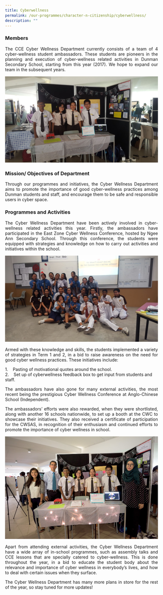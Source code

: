 ```yaml
---
title: Cyberwellness
permalink: /our-programmes/character-n-citizenship/cyberwellness/
description: ""
---
```

### Members

<p style="text-align: justify;">The CCE Cyber Wellness Department currently consists of a team of 4 cyber-wellness student ambassadors. These students are pioneers in the planning and execution of cyber-wellness related activities in Dunman Secondary School, starting from this year (2017). We hope to expand our team in the subsequent years.</p>

![](/images/Department%20Photos/Character%20and%20Citizenship/cyberwellness_1.jpg)

### Mission/ Objectives of Department

<p style="text-align: justify;">Through our programmes and initiatives, the Cyber Wellness Department aims to promote the importance of good cyber-wellness practices among Dunman students and staff, and encourage them to be safe and responsible users in cyber space.</p>

### Programmes and Activities

<p style="text-align: justify;">The Cyber Wellness Department have been actively involved in cyber-wellness related activities this year. Firstly, the ambassadors have participated in the East Zone Cyber Wellness Conference, hosted by Ngee Ann Secondary School. Through this conference, the students were equipped with strategies and knowledge on how to carry out activities and initiatives within the school.</p>

![](/images/Department%20Photos/Character%20and%20Citizenship/cyberwellness_2.jpg)

<p style="text-align: justify;">Armed with these knowledge and skills, the students implemented a variety of strategies in Term 1 and 2, in a bid to raise awareness on the need for good cyber wellness practices. These initiatives include:</p>

1.&nbsp; &nbsp; Pasting of motivational quotes around the school.   
2.&nbsp; &nbsp; Set up of cyberwellness feedback box to get input from students and staff.

<p style="text-align: justify;">The ambassadors have also gone for many external activities, the most recent being the prestigious Cyber Wellness Conference at Anglo-Chinese School (Independent).</p>

<p style="text-align: justify;">The ambassadors’ efforts were also rewarded, when they were shortlisted, along with another 16 schools nationwide, to set up a booth at the CWC to showcase their initiatives. They also received a certificate of participation for the CWSAS, in recognition of their enthusiasm and continued efforts to promote the importance of cyber wellness in school.</p>

![](/images/Department%20Photos/Character%20and%20Citizenship/cyberwellness_3.jpg)

<p style="text-align: justify;">Apart from attending external activities, the Cyber Wellness Department have a wide array of in-school programmes, such as assembly talks and CCE lessons that are specially catered to cyber-wellness. This is done throughout the year, in a bid to educate the student body about the relevance and importance of cyber wellness in everybody’s lives, and how to deal with certain issues when they surface.</p>

<p style="text-align: justify;">The Cyber Wellness Department has many more plans in store for the rest of the year, so stay tuned for more updates!</p>